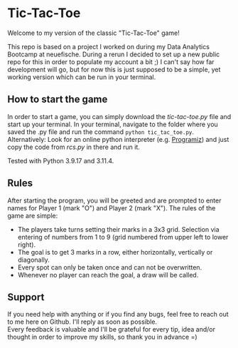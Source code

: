 # Tic-Tac-Toe
Welcome to my version of the classic "Tic-Tac-Toe" game!

This repo is based on a project I worked on during my Data Analytics Bootcamp at neuefische. During a rerun I decided to set up a new public repo for this in order to populate my account a bit ;) I can't say how far development will go, but for now this is just supposed to be a simple, yet working version which can be run in your terminal.

## How to start the game
In order to start a game, you can simply download the _tic-tac-toe.py_ file and start up your terminal. In your terminal, navigate to the folder where you saved the .py file and run the command `python tic_tac_toe.py`.<br>
Alternatively: Look for an online python interpreter (e.g. [Programiz](https://www.programiz.com/python-programming/online-compiler/)) and just copy the code from _rcs.py_ in there and run it.

Tested with Python 3.9.17 and 3.11.4.

## Rules
After starting the program, you will be greeted and are prompted to enter names for Player 1 (mark "O") and Player 2 (mark "X"). The rules of the game are simple:
- The players take turns setting their marks in a 3x3 grid. Selection via entering of numbers from 1 to 9 (grid numbered from upper left to lower right).
- The goal is to get 3 marks in a row, either horizontally, vertically or diagonally.
- Every spot can only be taken once and can not be overwritten.
- Whenever no player can reach the goal, a draw will be called.

## Support
If you need help with anything or if you find any bugs, feel free to reach out to me here on Github. I'll reply as soon as possible.<br>
Every feedback is valuable and I'll be grateful for every tip, idea and/or thought in order to improve my skills, so thank you in advance =)